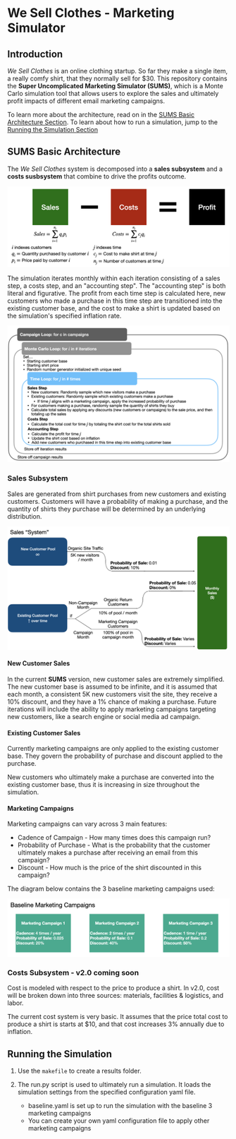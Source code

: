 # We Sell Clothes - Marketing Simulator

## Introduction
*We Sell Clothes* is an online clothing startup. So far they make a single item, a really comfy shirt, that they normally sell for $30. This repository contains the **Super Uncomplicated Marketing Simulator (SUMS)**, which is a Monte Carlo simulation tool that allows users to explore the sales and ultimately profit impacts of different email marketing campaigns. 

To learn more about the architecture, read on in the [SUMS Basic Architecture Section](#sums-basic-architecture). To learn about how to run a simulation, jump to the [Running the Simulation Section](#running-the-simulation)

## **SUMS** Basic Architecture
The *We Sell Clothes* system is decomposed into a **sales subsystem** and a **costs susbsystem** that combine to drive the profits outcome. 

![Image demonstrating of how profit calculated](images/Profit_Equation.png)

The simulation iterates monthly within each iteration consisting of a sales step, a costs step, and an "accounting step". The "accounting step" is both literal and figurative. The profit from each time step is calculated here, new customers who made a purchase in this time step are transitioned into the existing customer base, and the cost to make a shirt is updated based on the simulation's specified inflation rate. 

![Image summarizing simulation architecture](images/Loop_Architecture.png)

### Sales Subsystem
Sales are generated from shirt purchases from new customers and existing customers. Customers will have a probability of making a purchase, and the quantity of shirts they purchase will be determined by an underlying distribution. 

![Image summarizing simulation architecture](images/Sales_SubSystem.png)

#### New Customer Sales

In the current **SUMS** version, new customer sales are extremely simplified. The new customer base is assumed to be infinite, and it is assumed that each month, a consistent 5K new customers visit the site, they receive a 10% discount, and they have a 1% chance of making a purchase. Future iterations will include the ability to apply marketing campaigns targeting new customers, like a search engine or social media ad campaign.


#### Existing Customer Sales
Currently marketing campaigns are only applied to the existing customer base. They govern the probability of purchase and discount applied to the purchase. 

New customers who ultimately make a purchase are converted into the existing customer base, thus it is increasing in size throughout the simulation. 

#### Marketing Campaigns
Marketing campaigns can vary across 3 main features:
* Cadence of Campaign - How many times does this campaign run?
* Probability of Purchase - What is the probability that the customer ultimately makes a purchase after receiving an email from this campaign?
* Discount - How much is the price of the shirt discounted in this campaign?

The diagram below contains the 3 baseline marketing campaigns used:

![Image summarizing simulation architecture](images/Marketing_Campaigns.png)

### Costs Subsystem - v2.0 coming soon

Cost is modeled with respect to the price to produce a shirt. In v2.0, cost will be broken down into three sources: materials, facilities & logistics, and labor. 

The current cost system is very basic. It assumes that the price total cost to produce a shirt is starts at $10, and that cost increases 3% annually due to inflation.  

## Running the Simulation

1. Use the `makefile` to create a results folder.  
2. The run.py script is used to ultimately run a simulation. It loads the simulation settings from the specified configuration yaml file. 

    * baseline.yaml is set up to run the simulation with the baseline 3 marketing campaigns 
    * You can create your own yaml configuration file to apply other marketing campaigns